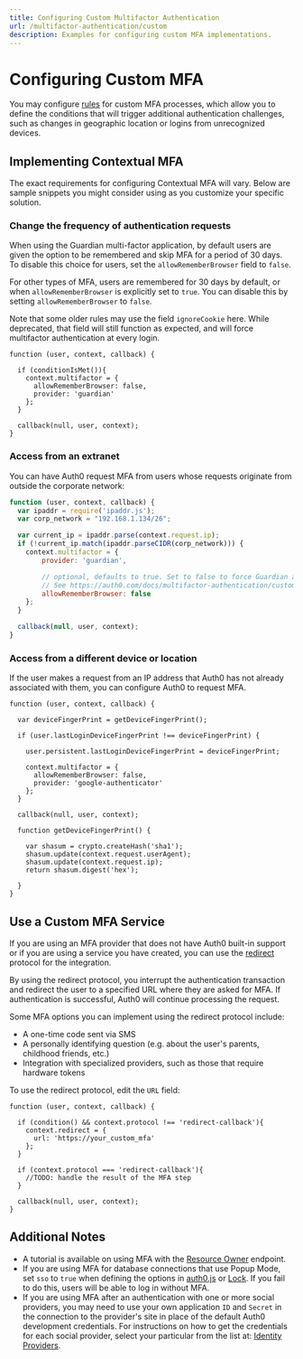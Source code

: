 ```yaml
---
title: Configuring Custom Multifactor Authentication
url: /multifactor-authentication/custom
description: Examples for configuring custom MFA implementations.
---
```

# Configuring Custom MFA

You may configure [rules](/rules) for custom MFA processes, which allow you to define the conditions that will trigger additional authentication challenges, such as changes in geographic location or logins from unrecognized devices.

## Implementing Contextual MFA

The exact requirements for configuring Contextual MFA will vary. Below are sample snippets you might consider using as you customize your specific solution.

### Change the frequency of authentication requests

When using the Guardian multi-factor application, by default users are given the option to be remembered and skip MFA for a period of 30 days. To disable this choice for users, set the `allowRememberBrowser` field to `false`.

For other types of MFA, users are remembered for 30 days by default, or when `allowRememberBrowser` is explicitly set to `true`. You can disable this by setting `allowRememberBrowser` to `false`.

Note that some older rules may use the field `ignoreCookie` here. While deprecated, that field will still function as expected, and will force multifactor authentication at every login.

```JS
function (user, context, callback) {

  if (conditionIsMet()){
    context.multifactor = {
      allowRememberBrowser: false,
      provider: 'guardian'
    };
  }

  callback(null, user, context);
}
```

### Access from an extranet

You can have Auth0 request MFA from users whose requests originate from outside the corporate network:

```js
function (user, context, callback) {
  var ipaddr = require('ipaddr.js');
  var corp_network = "192.168.1.134/26";

  var current_ip = ipaddr.parse(context.request.ip);
  if (!current_ip.match(ipaddr.parseCIDR(corp_network))) {
    context.multifactor = {
        provider: 'guardian',

        // optional, defaults to true. Set to false to force Guardian authentication every time.
        // See https://auth0.com/docs/multifactor-authentication/custom#change-the-frequency-of-authentication-requests for details
        allowRememberBrowser: false
    };
  }

  callback(null, user, context);
}
```

### Access from a different device or location

If the user makes a request from an IP address that Auth0 has not already associated with them, you can configure Auth0 to request MFA.

```JS
function (user, context, callback) {

  var deviceFingerPrint = getDeviceFingerPrint();

  if (user.lastLoginDeviceFingerPrint !== deviceFingerPrint) {

    user.persistent.lastLoginDeviceFingerPrint = deviceFingerPrint;

    context.multifactor = {
      allowRememberBrowser: false,
      provider: 'google-authenticator'
    };
  }

  callback(null, user, context);

  function getDeviceFingerPrint() {

    var shasum = crypto.createHash('sha1');
    shasum.update(context.request.userAgent);
    shasum.update(context.request.ip);
    return shasum.digest('hex');

  }
}
```

## Use a Custom MFA Service

If you are using an MFA provider that does not have Auth0 built-in support or if you are using a service you have created, you can use the [redirect](/rules/redirect) protocol for the integration.

By using the redirect protocol, you interrupt the authentication transaction and redirect the user to a specified URL where they are asked for MFA. If authentication is successful, Auth0 will continue processing the request.

Some MFA options you can implement using the redirect protocol include:

* A one-time code sent via SMS
* A personally identifying question (e.g. about the user's parents, childhood friends, etc.)
* Integration with specialized providers, such as those that require hardware tokens

To use the redirect protocol, edit the `URL` field:

```JS
function (user, context, callback) {

  if (condition() && context.protocol !== 'redirect-callback'){
    context.redirect = {
      url: 'https://your_custom_mfa'
    };
  }

  if (context.protocol === 'redirect-callback'){
    //TODO: handle the result of the MFA step
  }

  callback(null, user, context);
}
```

## Additional Notes

* A tutorial is available on using MFA with the [Resource Owner](/api-auth/tutorials/multifactor-resource-owner-password) endpoint.
* If you are using MFA for database connections that use Popup Mode, set `sso` to `true` when defining the options in [auth0.js](/libraries/auth0js) or [Lock](/libraries/lock). If you fail to do this, users will be able to log in without MFA.
* If you are using MFA after an authentication with one or more social providers, you may need to use your own application `ID` and `Secret` in the connection to the provider's site in place of the default Auth0 development credentials. For instructions on how to get the credentials for each social provider, select your particular from the list at: [Identity Providers](/identityproviders).
